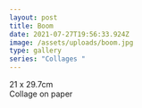```yaml
---
layout: post
title: Boom
date: 2021-07-27T19:56:33.924Z
image: /assets/uploads/boom.jpg
type: gallery
series: "Collages "
---
```

21 x 29.7cm\
Collage on paper